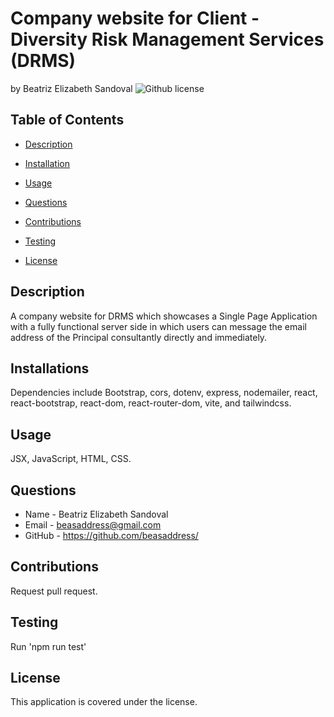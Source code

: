 # Company website for Client - Diversity Risk Management Services (DRMS)
by Beatriz Elizabeth Sandoval ![Github license](https://img.shields.io/badge/license--yellowgreen.svg)

## Table of Contents

* [Description](#description)

* [Installation](#installations)

* [Usage](#usage)

* [Questions](#questions)

* [Contributions](#contributions)

* [Testing](#testing)

* [License](#license)


## Description
A company website for DRMS which showcases a Single Page Application with a fully functional server side in which users can message the email address of the Principal consultantly directly and immediately. 

## Installations
Dependencies include Bootstrap, cors, dotenv, express, nodemailer, react, react-bootstrap, react-dom, react-router-dom, vite, and tailwindcss.

## Usage
JSX, JavaScript, HTML, CSS.

## Questions 
* Name - Beatriz Elizabeth Sandoval
* Email - beasaddress@gmail.com
* GitHub - https://github.com/beasaddress/

## Contributions
Request pull request.

## Testing
Run 'npm run test'

## License
This application is covered under the  license.